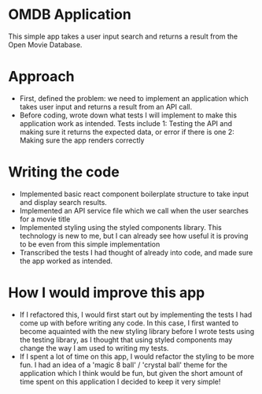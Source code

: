 # OMDB Application

This simple app takes a user input search and returns a result from the Open Movie Database.

# Approach
- First, defined the problem: we need to implement an application which takes user input and returns a result from an API call.
- Before coding, wrote down what tests I will implement to make this application work as intended.
Tests include
  1: Testing the API and making sure it returns the expected data, or error if there is one
  2: Making sure the app renders correctly

# Writing the code
- Implemented basic react component boilerplate structure to take input and display search results.
- Implemented an API service file which we call when the user searches for a movie title
- Implemented styling using the styled components library. This technology is new to me, but I can already see how useful it is proving to be even from this simple implementation
- Transcribed the tests I had thought of already into code, and made sure the app worked as intended.

# How I would improve this app
- If I refactored this, I would first start out by implementing the tests I had come up with before writing any code. In this case, I first wanted to become aquainted with the new styling library before I wrote tests using the testing library, as I thought that using styled components may change the way I am used to writing my tests.
- If I spent a lot of time on this app, I would refactor the styling to be more fun. I had an idea of a 'magic 8 ball' / 'crystal ball' theme for the application which I think would be fun, but given the short amount of time spent on this application I decided to keep it very simple!
